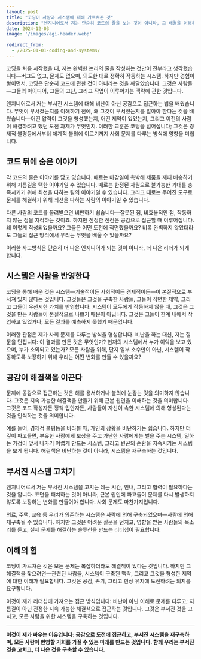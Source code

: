 ```yaml
---
layout: post
title: "코딩이 사람과 시스템에 대해 가르쳐준 것"
description: "엔지니어로서 저는 단순히 코드의 줄을 보는 것이 아니라, 그 배경을 이해하려고 합니다: 마감일, 문화, 그리고 그것을 작성한 사람의 도전 과제. 이러한 관점은 사회 문제를 다루는 방식에 영향을 미칩니다—비난이 아닌 공감으로, 부서진 시스템을 고치는 데 집중합니다."
date: 2024-12-03
image: '/images/agi-header.webp'

redirect_from:
  - /2025-01-01-coding-and-systems/
---
```


코딩을 처음 시작했을 때, 저는 완벽한 논리의 줄을 작성하는 것만이 전부라고 생각했습니다—버그도 없고, 문제도 없으며, 의도한 대로 정확히 작동하는 시스템. 하지만 경험이 쌓이면서, 코딩은 단순히 코드에 관한 것이 아니라는 것을 깨달았습니다. 그것은 사람들—그들의 아이디어, 그들의 고난, 그리고 작업이 이루어지는 맥락에 관한 것입니다.

엔지니어로서 저는 부서진 시스템에 대해 비난이 아닌 공감으로 접근하는 법을 배웠습니다. 무엇이 부서졌는지를 이해하기 전에, 왜 그것이 부서졌는지를 알아야 한다는 것을 배웠습니다—어떤 압력이 그것을 형성했는지, 어떤 제약이 있었는지, 그리고 이전의 사람이 해결하려고 했던 도전 과제가 무엇인지. 이러한 교훈은 코딩을 넘어섭니다; 그것은 경제적 불평등에서부터 체계적 불의에 이르기까지 사회 문제를 다루는 방식에 영향을 미칩니다.

## 코드 뒤에 숨은 이야기

각 코드의 줄은 이야기를 담고 있습니다. 때로는 마감일이 촉박해 제품을 제때 배송하기 위해 지름길을 택한 이야기일 수 있습니다. 때로는 한정된 자원으로 불가능한 기대를 충족시키기 위해 최선을 다하는 팀의 이야기일 수 있습니다. 그리고 때로는 주어진 도구로 문제를 해결하기 위해 최선을 다하는 사람의 이야기일 수 있습니다.

다른 사람의 코드를 물려받으면 비판하기 쉽습니다—잘못된 점, 비효율적인 점, 작동하지 않는 점을 지적하는 것이죠. 하지만 진정한 진전은 공감으로 접근할 때 이루어집니다. 왜 이렇게 작성되었을까요? 그들은 어떤 도전에 직면했을까요? 비록 완벽하지 않았더라도 그들의 접근 방식에서 우리는 무엇을 배울 수 있을까요?

이러한 사고방식은 단순히 더 나은 엔지니어가 되는 것이 아니라, 더 나은 리더가 되게 합니다.

## 시스템은 사람을 반영한다

코딩을 통해 배운 것은 시스템—기술적이든 사회적이든 경제적이든—이 본질적으로 부서져 있지 않다는 것입니다. 그것들은 그것을 구축한 사람들, 그들이 직면한 제약, 그리고 그들이 우선시한 가치를 반영합니다. 시스템이 모두에게 작동하지 않을 때, 그것은 그것을 만든 사람들이 본질적으로 나쁘기 때문이 아닙니다. 그것은 그들이 한계 내에서 작업하고 있었거나, 모든 결과를 예측하지 못했기 때문입니다.

이러한 관점은 제가 사회 문제를 다루는 방식을 형성합니다. 비난을 하는 대신, 저는 질문을 던집니다: 이 결과를 만든 것은 무엇인가? 현재의 시스템에서 누가 이익을 보고 있으며, 누가 소외되고 있는가? 모든 사람을 위해, 단지 일부 소수만이 아닌, 시스템이 작동하도록 보장하기 위해 우리는 어떤 변화를 만들 수 있을까요?

## 공감이 해결책을 이끈다

문제에 공감으로 접근하는 것은 해를 용서하거나 불의에 눈감는 것을 의미하지 않습니다. 그것은 지속 가능한 해결책을 만들기 위해 근본 원인을 이해하는 것을 의미합니다. 그것은 코드 작성자든 정책 입안자든, 사람들이 자신이 속한 시스템에 의해 형성된다는 것을 인식하는 것을 의미합니다.

예를 들어, 경제적 불평등을 바라볼 때, 개인의 상황을 비난하기는 쉽습니다. 하지만 더 깊이 파고들면, 부유한 사람에게 보상을 주고 가난한 사람에게는 벌을 주는 시스템, 일하는 가정이 앞서 나가기 어렵게 만드는 시스템, 그리고 빈곤의 순환을 지속시키는 시스템을 보게 됩니다. 해결책은 비난하는 것이 아니라, 시스템을 재구축하는 것입니다.

## 부서진 시스템 고치기

엔지니어로서 저는 부서진 시스템을 고치는 데는 시간, 인내, 그리고 협력이 필요하다는 것을 압니다. 표면을 패치하는 것이 아니라, 근본 원인에 파고들어 문제를 다시 발생하지 않도록 보장하는 변화를 만들어야 합니다. 사회 문제도 마찬가지입니다.

의료, 주택, 교육 등 우리가 의존하는 시스템은 사람에 의해 구축되었으며—사람에 의해 재구축될 수 있습니다. 하지만 그것은 어려운 질문을 던지고, 영향을 받는 사람들의 목소리를 듣고, 실제 문제를 해결하는 솔루션을 만드는 리더십이 필요합니다.

## 이해의 힘

코딩이 가르쳐준 것은 모든 문제는 복잡하더라도 해결책이 있다는 것입니다. 하지만 그 해결책을 찾으려면—관련된 사람들, 시스템이 구축된 맥락, 그리고 그것을 형성한 제약에 대한 이해가 필요합니다. 그것은 공감, 끈기, 그리고 현상 유지에 도전하려는 의지를 요구합니다.

이것이 제가 리더십에 가져오는 접근 방식입니다: 비난이 아닌 이해로 문제를 다루고; 지름길이 아닌 진정한 지속 가능한 해결책으로 접근하는 것입니다. 그것은 부서진 것을 고치고, 모든 사람을 위한 시스템을 구축하는 것입니다.

---

**이것이 제가 싸우는 이유입니다: 공감으로 도전에 접근하고, 부서진 시스템을 재구축하며, 모든 사람이 번영할 기회를 가질 수 있는 미래를 만드는 것입니다. 함께 우리는 부서진 것을 고치고, 더 나은 것을 구축할 수 있습니다.**